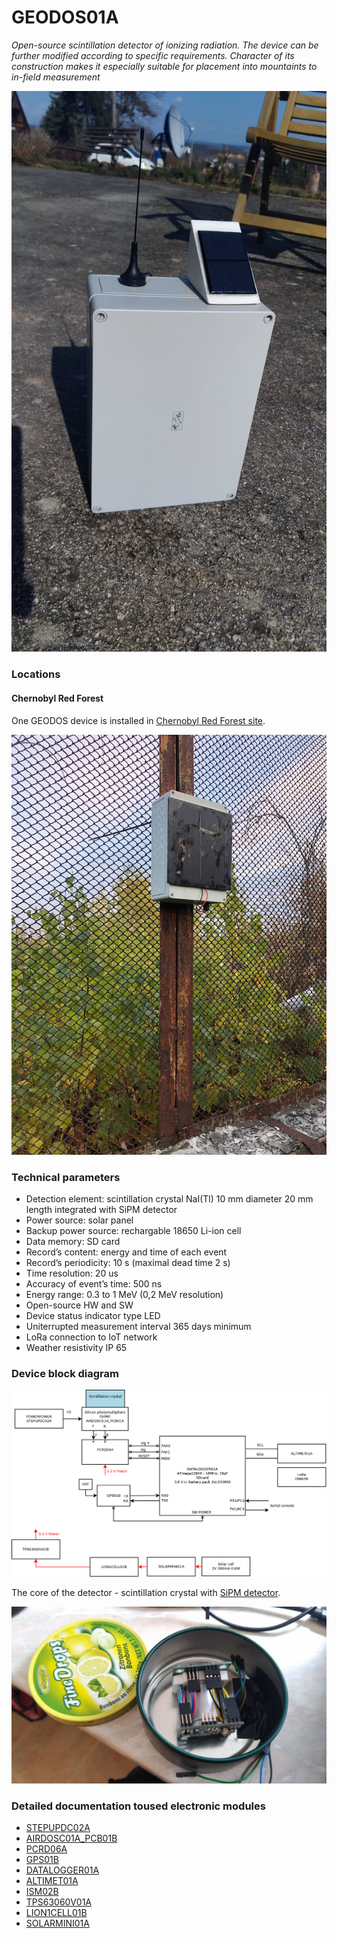 # GEODOS01A
*Open-source scintillation detector of ionizing radiation. The device can be further modified according to specific requirements. Character of its construction makes it especially suitable for placement into mountaints to in-field measurement*


![Solar powered GEODOS01A](/doc/src/img/GEODOS01A.jpg "GEODOS01A prototype")

### Locations


#### Chernobyl Red Forest


One GEODOS device is installed in [Chernobyl Red Forest site](https://en.wikipedia.org/wiki/Red_Forest).

![GEODOS01A Installed in Chernobyl Red Forest site](/doc/src/img/GEODOS_Chernobyl_redforest_site.jpg "GEODOS01A Installed in Chernobyl Red Forest site")


### Technical parameters

* Detection element: scintillation crystal NaI(Tl) 10 mm diameter 20 mm length integrated with SiPM detector
* Power source: solar panel
* Backup power source: rechargable 18650 Li-ion cell
* Data memory: SD card
* Record’s content: energy and time of each event
* Record’s periodicity: 10 s (maximal dead time 2 s)
* Time resolution: 20 us
* Accuracy of event’s time: 500 ns
* Energy range: 0.3 to 1 MeV (0,2 MeV resolution)
* Open-source HW and SW
* Device status indicator type LED
* Uniterrupted measurement interval 365 days minimum
* LoRa connection to IoT network
* Weather resistivity IP 65


### Device block diagram

![GEODOS01A block diagram](hw/sch_pcb/GEODOS01A_block.png)

The core of the detector  - scintillation crystal with [SiPM detector](https://en.wikipedia.org/wiki/Silicon_photomultiplier).

![Scintillation detector](/doc/src/img/GEODOS01A_sensor.jpg)

### Detailed documentation toused electronic modules

* [STEPUPDC02A](https://github.com/MLAB-project/Modules/tree/master/power_supply/STEPUPDC02A)
* [AIRDOSC01A_PCB01B](https://github.com/UniversalScientificTechnologies/AIRDOSC01/tree/AIRDOSC01A/hw/sch_pcb/AIRDOSC01A_PCB01B)
* [PCRD06A](https://github.com/mlab-modules/PCRD06)
* [GPS01B](https://www.mlab.cz/module/GPS01B)
* [DATALOGGER01A](http://mlab.cz/module/DATALOGGER01A)
* [ALTIMET01A](https://github.com/mlab-modules/ALTIMET01/tree/ALTIMET01A)
* [ISM02B](https://github.com/mlab-modules/ISM02)
* [TPS63060V01A](https://github.com/MLAB-project/Modules/tree/master/power_supply/TPS63060V01A)
* [LION1CELL01B](https://github.com/mlab-modules/LION1CELL01)
* [SOLARMINI01A](https://github.com/MLAB-project/Modules/tree/master/power_supply/SOLARMINI01A)
